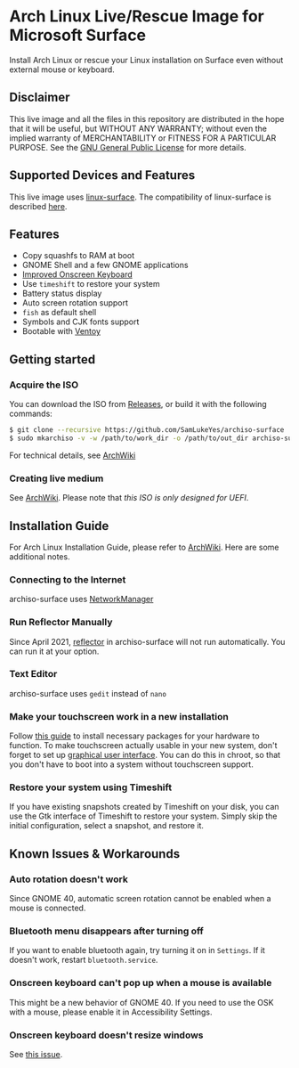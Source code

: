 # Arch Linux Live/Rescue Image for Microsoft Surface
Install Arch Linux or rescue your Linux installation on Surface even without external mouse or keyboard.

## Disclaimer
This live image and all the files in this repository are distributed in the hope that it will be useful, but WITHOUT ANY WARRANTY; without even the implied warranty of MERCHANTABILITY or FITNESS FOR A PARTICULAR PURPOSE. See the [GNU General Public License](https://github.com/SamLukeYes/archiso-surface/blob/main/LICENSE) for more details.

## Supported Devices and Features
This live image uses [linux-surface](https://github.com/linux-surface/linux-surface/). The compatibility of linux-surface is described [here](https://github.com/linux-surface/linux-surface/wiki/Supported-Devices-and-Features#feature-matrix).

## Features
- Copy squashfs to RAM at boot
- GNOME Shell and a few GNOME applications
- [Improved Onscreen Keyboard](https://github.com/nick-shmyrev/improved-osk-gnome-ext)
- Use `timeshift` to restore your system
- Battery status display
- Auto screen rotation support
- `fish` as default shell
- Symbols and CJK fonts support
- Bootable with [Ventoy](https://ventoy.net)

## Getting started
### Acquire the ISO
You can download the ISO from [Releases](https://github.com/SamLukeYes/archiso-surface/releases), or build it with the following commands:
```bash
$ git clone --recursive https://github.com/SamLukeYes/archiso-surface
$ sudo mkarchiso -v -w /path/to/work_dir -o /path/to/out_dir archiso-surface
```
For technical details, see [ArchWiki](https://wiki.archlinux.org/index.php/Archiso#Build_the_ISO)

### Creating live medium
See [ArchWiki](https://wiki.archlinux.org/index.php/USB_flash_installation_medium). Please note that *this ISO is only designed for UEFI*.

## Installation Guide
For Arch Linux Installation Guide, please refer to [ArchWiki](https://wiki.archlinux.org/index.php/Installation_guide). Here are some additional notes.

### Connecting to the Internet
archiso-surface uses [NetworkManager](https://wiki.archlinux.org/title/NetworkManager)

### Run Reflector Manually
Since April 2021, [reflector](https://wiki.archlinux.org/title/Reflector) in archiso-surface will not run automatically. You can run it at your option.

### Text Editor
archiso-surface uses `gedit` instead of `nano`

### Make your touchscreen work in a new installation
Follow [this guide](https://github.com/linux-surface/linux-surface/wiki/Installation-and-Setup#surface-kernel-installation) to install  necessary packages for your hardware to function. To make touchscreen actually usable in your new system, don't forget to set up [graphical user interface](https://wiki.archlinux.org/index.php/General_recommendations#Graphical_user_interface). You can do this in chroot, so that you don't have to boot into a system without touchscreen support.

### Restore your system using Timeshift
If you have existing snapshots created by Timeshift on your disk, you can use the Gtk interface of Timeshift to restore your system. Simply skip the initial configuration, select a snapshot, and restore it.

## Known Issues & Workarounds
### Auto rotation doesn't work
Since GNOME 40, automatic screen rotation cannot be enabled when a mouse is connected.
### Bluetooth menu disappears after turning off
If you want to enable bluetooth again, try turning it on in `Settings`. If it doesn't work, restart `bluetooth.service`.
### Onscreen keyboard can't pop up when a mouse is available
This might be a new behavior of GNOME 40. If you need to use the OSK with a mouse, please enable it in Accessibility Settings.
### Onscreen keyboard doesn't resize windows
See [this issue](https://github.com/nick-shmyrev/improved-osk-gnome-ext/issues/8).